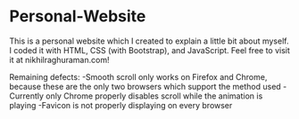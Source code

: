 # Personal-Website
This is a personal website which I created to explain a little bit about myself. I coded it with HTML, CSS (with Bootstrap), and JavaScript. Feel free to visit it at nikhilraghuraman.com!

Remaining defects:
-Smooth scroll only works on Firefox and Chrome, because these are the only two browsers which support the method used
-Currently only Chrome properly disables scroll while the animation is playing
-Favicon is not properly displaying on every browser
